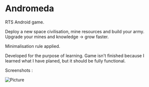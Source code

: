 Andromeda
=========

RTS Android game. 

Deploy a new space civilisation, mine resources and build your army. 
Upgrade your mines and knowledge -> grow faster.

Minimalisation rule applied. 

Developed for the purpose of learning. 
Game isn't finished because I learned 
what I have planed, but it should be fully functional.

Screenshots :


![Picture](https://docs.google.com/file/d/0B-9zab6ZByVCREN3dXdsc3llNlk/edit)

